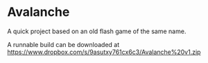 # Avalanche
A quick project based on an old flash game of the same name.

A runnable build can be downloaded at https://www.dropbox.com/s/9asutxy761cx6c3/Avalanche%20v1.zip
